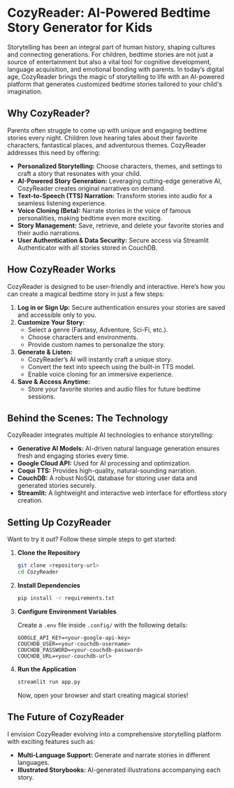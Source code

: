 # CozyReader: AI-Powered Bedtime Story Generator for Kids

Storytelling has been an integral part of human history, shaping cultures and connecting generations. For children, bedtime stories are not just a source of entertainment but also a vital tool for cognitive development, language acquisition, and emotional bonding with parents. In today’s digital age, CozyReader brings the magic of storytelling to life with an AI-powered platform that generates customized bedtime stories tailored to your child's imagination.

## Why CozyReader?

Parents often struggle to come up with unique and engaging bedtime stories every night. Children love hearing tales about their favorite characters, fantastical places, and adventurous themes. CozyReader addresses this need by offering:

-   **Personalized Storytelling:** Choose characters, themes, and settings to craft a story that resonates with your child.
-   **AI-Powered Story Generation:** Leveraging cutting-edge generative AI, CozyReader creates original narratives on demand.
-   **Text-to-Speech (TTS) Narration:** Transform stories into audio for a seamless listening experience.
-   **Voice Cloning (Beta):** Narrate stories in the voice of famous personalities, making bedtime even more exciting.
-   **Story Management:** Save, retrieve, and delete your favorite stories and their audio narrations.
-   **User Authentication & Data Security:** Secure access via Streamlit Authenticator with all stories stored in CouchDB.

## How CozyReader Works

CozyReader is designed to be user-friendly and interactive. Here’s how you can create a magical bedtime story in just a few steps:

1.  **Log in or Sign Up:** Secure authentication ensures your stories are saved and accessible only to you.
2.  **Customize Your Story:**
    -   Select a genre (Fantasy, Adventure, Sci-Fi, etc.).
    -   Choose characters and environments.
    -   Provide custom names to personalize the story.
3.  **Generate & Listen:**
    -   CozyReader’s AI will instantly craft a unique story.
    -   Convert the text into speech using the built-in TTS model.
    -   Enable voice cloning for an immersive experience.
4.  **Save & Access Anytime:**
    -   Store your favorite stories and audio files for future bedtime sessions.

## Behind the Scenes: The Technology

CozyReader integrates multiple AI technologies to enhance storytelling:

-   **Generative AI Models:** AI-driven natural language generation ensures fresh and engaging stories every time.
-   **Google Cloud API:** Used for AI processing and optimization.
-   **Coqui TTS:** Provides high-quality, natural-sounding narration.
-   **CouchDB:** A robust NoSQL database for storing user data and generated stories securely.
-   **Streamlit:** A lightweight and interactive web interface for effortless story creation.

## Setting Up CozyReader

Want to try it out? Follow these simple steps to get started:

1.  **Clone the Repository**

    ```bash
    git clone <repository-url>
    cd CozyReader
    ```

2.  **Install Dependencies**

    ```bash
    pip install -r requirements.txt
    ```

3.  **Configure Environment Variables**

    Create a `.env` file inside `.config/` with the following details:

    ```
    GOOGLE_API_KEY=<your-google-api-key>
    COUCHDB_USER=<your-couchdb-username>
    COUCHDB_PASSWORD=<your-couchdb-password>
    COUCHDB_URL=<your-couchdb-url>
    ```

4.  **Run the Application**

    ```bash
    streamlit run app.py
    ```

    Now, open your browser and start creating magical stories!

## The Future of CozyReader

I envision CozyReader evolving into a comprehensive storytelling platform with exciting features such as:

-   **Multi-Language Support:** Generate and narrate stories in different languages.
-   **Illustrated Storybooks:** AI-generated illustrations accompanying each story.
